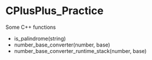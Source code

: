 # CPlusPlus_Practice
Some C++ functions

* is_palindrome(string)
* number_base_converter(number, base)
* number_base_converter_runtime_stack(number, base)
